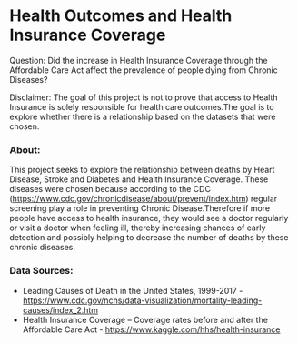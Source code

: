 # Health Outcomes and Health Insurance Coverage

Question: Did the increase in Health Insurance Coverage through the Affordable Care Act affect the prevalence of people dying from Chronic Diseases?

Disclaimer: The goal of this project is not to prove that access to Health Insurance is solely responsible for health care outcomes.The goal is to explore whether there is a relationship based on the datasets that were chosen.

### About: 
This project seeks to explore the relationship between deaths by Heart Disease, Stroke and Diabetes and Health Insurance Coverage. These diseases were chosen because according to the CDC (https://www.cdc.gov/chronicdisease/about/prevent/index.htm) regular screening play a role in preventing Chronic Disease.Therefore if more people have access to health insurance, they would see a doctor regularly or visit a doctor when feeling ill, thereby increasing chances of early detection and possibly helping to decrease the number of deaths by these chronic diseases.

### Data Sources:

* Leading Causes of Death in the United States, 1999-2017 - https://www.cdc.gov/nchs/data-visualization/mortality-leading-causes/index_2.htm
* Health Insurance Coverage – Coverage rates before and after the Affordable Care Act - https://www.kaggle.com/hhs/health-insurance
